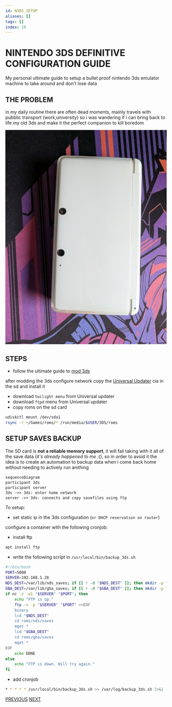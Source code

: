 ```yaml
---
id: N3DS_SETUP
aliases: []
tags: []
index: 19
---
```


# NINTENDO 3DS DEFINITIVE CONFIGURATION GUIDE

My personal ultimate guide to setup a bullet proof nintendo 3ds emulator machine to take around and don't lose data

## THE PROBLEM

in my daily routine there are often dead moments, mainly travels with pubblic transport (work,university) so i was wandering if i can bring back to life my old 3ds and make it the perfect companion to kill boredom

![3ds.png](assets/imgs/3ds.png)

## STEPS

- follow the ultimate guide to [mod 3ds](https://3ds.hacks.guide/)

after modding the 3ds configure network copy the [Universal Updater](https://universal-team.net/projects/universal-updater) cia in the sd and install it

- download `twilight menu` from Universal updater
- download `ftpd` menu from Universal updater
- copy roms on the sd card

```bash
udiskctl mount /dev/sda1
rsync -r ~/Games/roms/* /run/media/$USER/3DS/roms
```

## SETUP SAVES BACKUP

The SD card is **not a reliable memory support**, it will fail taking with it all of the save data (*it's already happened to me :(*), so in order to avoid it the idea is to create an automation to backup data when i come back home without needing to actively run anithing

```mermaid
sequenceDiagram
participant 3ds
participant server
3ds ->> 3ds: enter home network
server ->> 3ds: connects and copy savefiles using ftp
```

To setup:

- set static ip in the 3ds configuration (`or DHCP reservation on router`)

configure a container with the following cronjob:

- install ftp

```bash
apt install ftp
```

- write the following script in `/usr/local/bin/backup_3ds.sh`

```bash
#!/bin/bash
PORT=5000
SERVER=192.168.1.28
NDS_DEST=/var/lib/nds_saves; if [[ ! -d "$NDS_DEST" ]]; then mkdir -p "$NDS_DEST"; fi
GBA_DEST=/var/lib/gba_saves; if [[ ! -d "$GBA_DEST" ]]; then mkdir -p "$GBA_DEST"; fi
if nc -z -w1 "$SERVER" "$PORT"; then
    echo "FTP is up."
    ftp -n -p "$SERVER" "$PORT" <<EOF
    binary
    lcd "$NDS_DEST"
    cd roms/nds/saves
    mget *
    lcd "$GBA_DEST"
    cd roms/gba/saves
    mget *
EOF
    echo DONE
else
    echo "FTP is down. Will try again."
fi
```

- add cronjob

```bash
* * * * * /usr/local/bin/backup_3ds.sh >> /var/log/backup_3ds.sh 2>&1
```

[PREVIOUS](pages/setups/ARCH_SETUP.md) [NEXT](pages/setups/ANDROID_SETUP.md)
